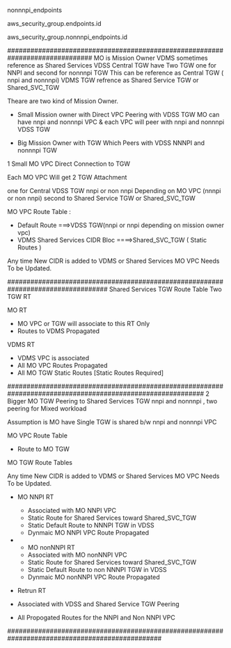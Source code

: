 nonnnpi_endpoints

aws_security_group.endpoints.id

aws_security_group.nonnnpi_endpoints.id


##############################################################################
MO is Mission Owner 
VDMS sometimes reference as Shared Services 
VDSS Central TGW have Two TGW one for NNPI and second for nonnnpi TGW This can be reference as Central TGW ( nnpi and nonnnpi) 
VDMS TGW refrence as Shared Service TGW or Shared_SVC_TGW

Theare are two kind of Mission Owner.

- Small Mission owner with Direct VPC Peering with VDSS TGW 
    MO can have nnpi and nonnnpi VPC & each VPC will peer with nnpi and nonnnpi VDSS TGW
	
- Big Mission Owner with TGW Which Peers with VDSS NNNPI and nonnnpi TGW 


1 Small MO  VPC Direct Connection to TGW  

Each MO VPC Will get 2 TGW Attachment 

one for Central VDSS TGW nnpi or non nnpi Depending on MO VPC (nnnpi or non nnpi) 
second to Shared Service TGW or Shared_SVC_TGW

MO VPC Route Table :
- Default Route ===>VDSS TGW(nnpi or nnpi depending on mission owner vpc) 
- VDMS Shared Services CIDR Bloc  ====>Shared_SVC_TGW ( Static Routes ) 

Any time New CIDR is added to VDMS or Shared Services  MO VPC Needs To be Updated.


##################################################################################
Shared Services TGW Route Table 
Two TGW RT 

MO RT
-  MO VPC or TGW will associate to this RT Only
-  Routes to VDMS Propagated

VDMS RT 
  - VDMS VPC is associated 
  - All MO VPC Routes Propagated
  - All MO TGW Static Routes [Static Routes Required]
  
###########################################################################################################
2 Bigger MO TGW Peering to Shared Services TGW nnpi and nonnnpi , two peering for Mixed workload 

Assumption is MO have Single TGW is shared b/w nnpi and nonnnpi VPC 

MO VPC Route Table 
- Route to MO TGW 

MO TGW Route Tables 

Any time New CIDR is added to VDMS or Shared Services  MO VPC Needs To be Updated.

- MO NNPI RT 
  - Associated with MO NNPI VPC 
  - Static Route for Shared Services toward Shared_SVC_TGW 
  - Static Default Route to NNNPI TGW in VDSS
  - Dynmaic MO NNPI VPC Route Propagated
  
- - MO nonNNPI RT 
  - Associated with MO nonNNPI VPC 
  - Static Route for Shared Services toward Shared_SVC_TGW 
  - Static Default Route to non NNNPI TGW in VDSS
  - Dynmaic MO nonNNPI VPC Route Propagated
  
-  Retrun RT 
  - Associated with VDSS and Shared Service TGW Peering 
  - All Propogated Routes for the NNPI and Non NNPI VPC 
  
################################################################################################

